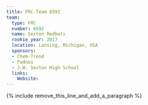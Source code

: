 ```yaml
---
title: FRC Team 6592
team:
  type: FRC
  number: 6592
  name: Sexton Redbots
  rookie_year: 2017
  location: Lansing, Michigan, USA
  sponsors:
  - Chem-Trend
  - Padnos
  - J.W. Sexton High School
  links:
    Website:
---
```


{% include remove_this_line_and_add_a_paragraph %}